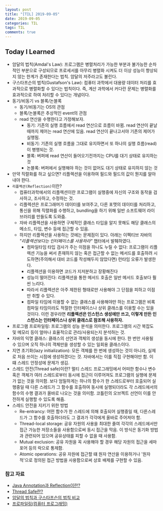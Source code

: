 ```yaml
---
layout: post
title: "[TIL] 2019-09-05"
date: 2019-09-05
categories: TIL
tags: TIL
comments: true
---
```


## Today I Learned
- 암달의 법칙(Amdal's Law): 프로그램은 병렬처리가 가능한 부분과 불가능한 순차적인 부분으로 구성되므로 프로세서를 아무리 병렬화 시켜도 더 이상 성능이 향상되지 않는 한계가 존재한다는 법칙. 암달의 저주라고도 불린다.
- 구스타프슨의 법칙(Gustafson's Law): 컴퓨터 과학에서 대용량 데이터 처리를 효과적으로 병렬화할 수 있다는 법칙이다. 즉, 계산 과학에서 커다란 문제는 병렬화를 효과적으로 하여 처리할 수 있다는 개념이다. 
- 동기/비동기 vs 블록/논블록
  - 동기/비동기는 OS의 관점
  - 블록/논블록은 추상적인 event의 관점
  - read 연산을 수행한다고 가정해보자. 
    - 동기: 기존의 실행 흐름에서 read 연산으로 흐름이 바뀜. read 연산이 끝날때까지 제어는 read 연산에 있음. read 연산이 끝나고서야 기존의 제어가 실행됨. 
    - 비동기: 기존의 실행 흐름을 그대로 유지하면서 또 하나의 실행 흐름(read)이 병행되는 것. 
    - 블록: 버퍼에 read 연산이 들어오기전까지는 CPU를 대기 상태로 유지하는 것
    - 논블록: 버퍼에서 실행해야 하는 것이 없어도 대기 상태로 유지하지 않는 것
- 만약 직렬화를 하고 싶으면? 리플렉션을 이용하여 
필드와 필드의 값이 뭔지를 알아내야 한다. 
- `리플렉션(Reflection)`이란? 
  - 컴퓨터과학에서의 리플렉션이란 프로그램이 실행중에 자신의 구조와 동작을 검사하고, 조사하고, 수정하는 것.
  - 리플렉션은 프로그래머가 데이터를 보여주고, 다른 포맷의 데이터를 처리하고, 통신을 위해 직렬화를 수행하고, bundling을 하기 위해 일반 소프트웨어 라이브러리를 만들도록 도와줌. 
  - 자바 리플렉션을 사용하면 구체적인 클래스 타입을 알지 못해도 해당 클래스의 메소드, 타입, 변수 등에 접근할 수 있음. 
  - 하지만 리플렉션을 사용하는 것에는 문제점이 있다. 아래는 이펙티브 자바의 *"리플렉션보다는 인터페이스를 사용하라"* 챕터에서 발췌하였다.
    - 컴파일타임 타입 검사가 주는 이점을 하나도 누릴 수 없다: 프로그램이 리플렉션 기능을 써서 존재하지 않는 혹은 접근할 수 없는 메서드를 호출하려 시도하면(주의해서 대비 코드를 작성해두지 않았다면) 런타임 오류가 발생한다.
    - 리플렉션을 이용하면 코드가 지저분하고 장황해진다
    - 성능이 떨어진다: 리플렉션을 통한 메서드 호출은 일반 메서드 호출보다 훨씬 느리다. 
    - 따라서 리플렉션은 아주 제한된 형태로만 사용해야 그 단점을 피하고 이점만 취할 수 있다. 
    - 컴파일 타임에 이용할 수 없는 클래스를 사용해야만 하는 프로그램은 비록 컴파일 타임이라도 적절한 인터페이스나 상위 클래스를 이용할 수는 있을 것이다. 이런 경우라면 **리플렉션은 인스턴스 생성에만 쓰고, 이렇게 만든 인스턴스는 인터페이스나 상위 클래스로 참조해 사용하자.**
- 프로그램 프로파일링: 프로그램의 성능 분석을 의미한다. 프로그램의 시간 복잡도 및 메모리 등이 얼마나 효율적으로 관리/사용되는지 분석하는 것. 
- 자바의 익명 클래스: 클래스의 선언과 객체의 생성을 동시에 한다. 한 번만 사용될 수 있으며 오직 하나의 객체만을 생성할 수 있는 일회용 클래스이다. 
- 지연 초기화(lazy initialization): 모든 객체를 한 번에 생성하는 것이 아니라, 실제로 처음 쓰이는 시점에 생성하겠다는 것. 자바에서는 이를 직접 구현해야만 함. 이 떄 스레드 안정성에 문제가 생김. 
- 스레드 안전(Thread safe)이란? 멀티 스레드 프로그래밍에서 어떠한 함수나 변수 혹은 객체가 여러 스레드로부터 동시에 접근이 이루어져도 프로그램의 실행에 문제가 없는 것을 의미함. 보다 엄밀하게는 하나의 함수가 한 스레드로부터 호출되어 실행중일 때 다른 스레드가 그 함수를 호출하여 동시에 실행되더라도 각 스레드에서의 함수의 수행 결과가 올바로 나오는 것을 의미함. 코틀린의 오브젝트 선언이 이를 안전하게 실행할 수 있도록 해줌. 
- 스레드 안전을 지키기 위한 방법
  - Re-entrancy: 어떤 함수가 한 스레드에 의해 호출되어 실행중일 때, 다른스레드가 그 함수를 호출하더라도 그 결과가 각각에게 올바로 주어져야 함. 
  - Thread-local storage: 공유 자원의 사용을 최대한 줄여 각각의 스레드에서만 접근 가능한 저장소들을 사용함으로써 동시 접근을 막음. 이 방식은 동기화 방법과 관련되어 있으며 공유상태를 피할 수 없을 때 사용함. 
  - Mutual exclusion: 공유 자원을 꼭 사용해야 할 경우 해당 자원의 접근을 세마포어 등의 락으로 통제함. 
  - Atomic operations: 공유 자원에 접근할 떄 원자 연산을 이용하거나 '원자적'으로 정의된 접근 방법을 사용함으로써 상호 배제를 구현할 수 있음. 

### 참고 자료
- [Java Annotation과 Reflection이란?](https://qssdev.tistory.com/27)
- [Thread Safe란?](https://gompangs.tistory.com/entry/OS-Thread-Safe란)
- [암달의 법칙과 구스타프슨의 법칙 비교](http://victorna.blogspot.com/2013/07/blog-post_28.html)
- [프로파일링(컴퓨터 프로그래밍)](https://zetawiki.com/wiki/%ED%94%84%EB%A1%9C%ED%8C%8C%EC%9D%BC%EB%A7%81_(%EC%BB%B4%ED%93%A8%ED%84%B0_%ED%94%84%EB%A1%9C%EA%B7%B8%EB%9E%98%EB%B0%8D))

